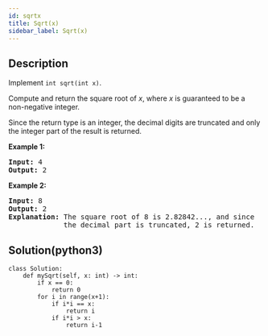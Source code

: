 ```yaml
---
id: sqrtx
title: Sqrt(x)
sidebar_label: Sqrt(x)
---
```

## Description
<div class="description">
<p>Implement <code>int sqrt(int x)</code>.</p>

<p>Compute and return the square root of <em>x</em>, where&nbsp;<em>x</em>&nbsp;is guaranteed to be a non-negative integer.</p>

<p>Since the return type&nbsp;is an integer, the decimal digits are truncated and only the integer part of the result&nbsp;is returned.</p>

<p><strong>Example 1:</strong></p>

<pre>
<strong>Input:</strong> 4
<strong>Output:</strong> 2
</pre>

<p><strong>Example 2:</strong></p>

<pre>
<strong>Input:</strong> 8
<strong>Output:</strong> 2
<strong>Explanation:</strong> The square root of 8 is 2.82842..., and since 
&nbsp;            the decimal part is truncated, 2 is returned.
</pre>

</div>

## Solution(python3)
```python3
class Solution:
    def mySqrt(self, x: int) -> int:
        if x == 0:
            return 0
        for i in range(x+1):
            if i*i == x:
                return i
            if i*i > x:
                return i-1
```